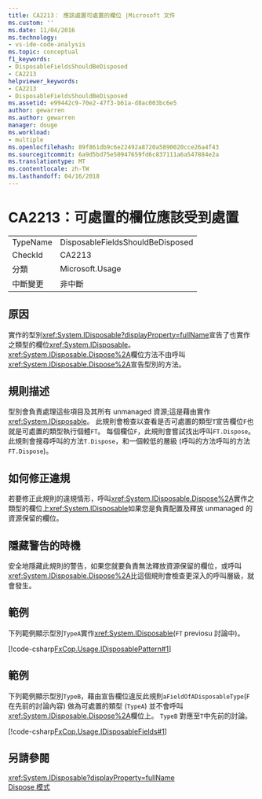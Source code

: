 ```yaml
---
title: CA2213： 應該處置可處置的欄位 |Microsoft 文件
ms.custom: ''
ms.date: 11/04/2016
ms.technology:
- vs-ide-code-analysis
ms.topic: conceptual
f1_keywords:
- DisposableFieldsShouldBeDisposed
- CA2213
helpviewer_keywords:
- CA2213
- DisposableFieldsShouldBeDisposed
ms.assetid: e99442c9-70e2-47f3-b61a-d8ac003bc6e5
author: gewarren
ms.author: gewarren
manager: douge
ms.workload:
- multiple
ms.openlocfilehash: 89f861db9c6e22492a8720a5890020cce26a4f43
ms.sourcegitcommit: 6a9d5bd75e50947659fd6c837111a6a547884e2a
ms.translationtype: MT
ms.contentlocale: zh-TW
ms.lasthandoff: 04/16/2018
---
```

# <a name="ca2213-disposable-fields-should-be-disposed"></a>CA2213：可處置的欄位應該受到處置
|||  
|-|-|  
|TypeName|DisposableFieldsShouldBeDisposed|  
|CheckId|CA2213|  
|分類|Microsoft.Usage|  
|中斷變更|非中斷|  
  
## <a name="cause"></a>原因  
 實作的型別<xref:System.IDisposable?displayProperty=fullName>宣告了也實作之類型的欄位<xref:System.IDisposable>。 <xref:System.IDisposable.Dispose%2A>欄位方法不由呼叫<xref:System.IDisposable.Dispose%2A>宣告型別的方法。  
  
## <a name="rule-description"></a>規則描述  
 型別會負責處理這些項目及其所有 unmanaged 資源;這是藉由實作<xref:System.IDisposable>。 此規則會檢查以查看是否可處置的類型`T`宣告欄位`F`也就是可處置的類型執行個體`FT`。 每個欄位`F`，此規則會嘗試找出呼叫`FT.Dispose`。 此規則會搜尋呼叫的方法`T.Dispose`，和一個較低的層級 (呼叫的方法呼叫的方法`FT.Dispose`)。  
  
## <a name="how-to-fix-violations"></a>如何修正違規  
 若要修正此規則的違規情形，呼叫<xref:System.IDisposable.Dispose%2A>實作之類型的欄位上<xref:System.IDisposable>如果您是負責配置及釋放 unmanaged 的資源保留的欄位。  
  
## <a name="when-to-suppress-warnings"></a>隱藏警告的時機  
 安全地隱藏此規則的警告，如果您就要負責無法釋放資源保留的欄位，或呼叫<xref:System.IDisposable.Dispose%2A>比這個規則會檢查更深入的呼叫層級，就會發生。  
  
## <a name="example"></a>範例  
 下列範例顯示型別`TypeA`實作<xref:System.IDisposable>(`FT` previosu 討論中)。  
  
 [!code-csharp[FxCop.Usage.IDisposablePattern#1](../code-quality/codesnippet/CSharp/ca2213-disposable-fields-should-be-disposed_1.cs)]  
  
## <a name="example"></a>範例  
 下列範例顯示型別`TypeB`，藉由宣告欄位違反此規則`aFieldOfADisposableType`(`F`在先前的討論內容) 做為可處置的類型 (`TypeA`) 並不會呼叫<xref:System.IDisposable.Dispose%2A>欄位上。 `TypeB` 對應至`T`中先前的討論。  
  
 [!code-csharp[FxCop.Usage.IDisposableFields#1](../code-quality/codesnippet/CSharp/ca2213-disposable-fields-should-be-disposed_2.cs)]  
  
## <a name="see-also"></a>另請參閱  
 <xref:System.IDisposable?displayProperty=fullName>   
 [Dispose 模式](/dotnet/standard/design-guidelines/dispose-pattern)